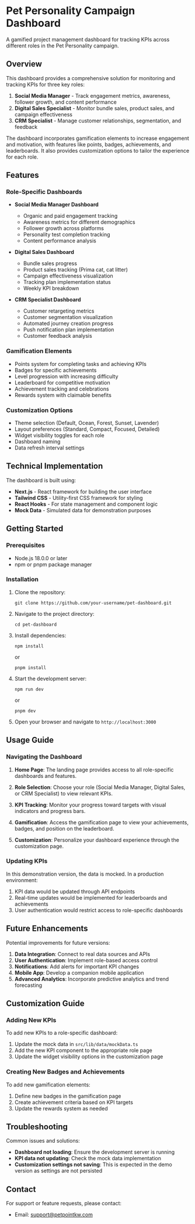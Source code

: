# Pet Personality Campaign Dashboard

A gamified project management dashboard for tracking KPIs across different roles in the Pet Personality campaign.

## Overview

This dashboard provides a comprehensive solution for monitoring and tracking KPIs for three key roles:

1. **Social Media Manager** - Track engagement metrics, awareness, follower growth, and content performance
2. **Digital Sales Specialist** - Monitor bundle sales, product sales, and campaign effectiveness
3. **CRM Specialist** - Manage customer relationships, segmentation, and feedback

The dashboard incorporates gamification elements to increase engagement and motivation, with features like points, badges, achievements, and leaderboards. It also provides customization options to tailor the experience for each role.

## Features

### Role-Specific Dashboards

- **Social Media Manager Dashboard**
  - Organic and paid engagement tracking
  - Awareness metrics for different demographics
  - Follower growth across platforms
  - Personality test completion tracking
  - Content performance analysis

- **Digital Sales Dashboard**
  - Bundle sales progress
  - Product sales tracking (Prima cat, cat litter)
  - Campaign effectiveness visualization
  - Tracking plan implementation status
  - Weekly KPI breakdown

- **CRM Specialist Dashboard**
  - Customer retargeting metrics
  - Customer segmentation visualization
  - Automated journey creation progress
  - Push notification plan implementation
  - Customer feedback analysis

### Gamification Elements

- Points system for completing tasks and achieving KPIs
- Badges for specific achievements
- Level progression with increasing difficulty
- Leaderboard for competitive motivation
- Achievement tracking and celebrations
- Rewards system with claimable benefits

### Customization Options

- Theme selection (Default, Ocean, Forest, Sunset, Lavender)
- Layout preferences (Standard, Compact, Focused, Detailed)
- Widget visibility toggles for each role
- Dashboard naming
- Data refresh interval settings

## Technical Implementation

The dashboard is built using:

- **Next.js** - React framework for building the user interface
- **Tailwind CSS** - Utility-first CSS framework for styling
- **React Hooks** - For state management and component logic
- **Mock Data** - Simulated data for demonstration purposes

## Getting Started

### Prerequisites

- Node.js 18.0.0 or later
- npm or pnpm package manager

### Installation

1. Clone the repository:
   ```
   git clone https://github.com/your-username/pet-dashboard.git
   ```

2. Navigate to the project directory:
   ```
   cd pet-dashboard
   ```

3. Install dependencies:
   ```
   npm install
   ```
   or
   ```
   pnpm install
   ```

4. Start the development server:
   ```
   npm run dev
   ```
   or
   ```
   pnpm dev
   ```

5. Open your browser and navigate to `http://localhost:3000`

## Usage Guide

### Navigating the Dashboard

1. **Home Page**: The landing page provides access to all role-specific dashboards and features.

2. **Role Selection**: Choose your role (Social Media Manager, Digital Sales, or CRM Specialist) to view relevant KPIs.

3. **KPI Tracking**: Monitor your progress toward targets with visual indicators and progress bars.

4. **Gamification**: Access the gamification page to view your achievements, badges, and position on the leaderboard.

5. **Customization**: Personalize your dashboard experience through the customization page.

### Updating KPIs

In this demonstration version, the data is mocked. In a production environment:

1. KPI data would be updated through API endpoints
2. Real-time updates would be implemented for leaderboards and achievements
3. User authentication would restrict access to role-specific dashboards

## Future Enhancements

Potential improvements for future versions:

1. **Data Integration**: Connect to real data sources and APIs
2. **User Authentication**: Implement role-based access control
3. **Notifications**: Add alerts for important KPI changes
4. **Mobile App**: Develop a companion mobile application
5. **Advanced Analytics**: Incorporate predictive analytics and trend forecasting

## Customization Guide

### Adding New KPIs

To add new KPIs to a role-specific dashboard:

1. Update the mock data in `src/lib/data/mockData.ts`
2. Add the new KPI component to the appropriate role page
3. Update the widget visibility options in the customization page

### Creating New Badges and Achievements

To add new gamification elements:

1. Define new badges in the gamification page
2. Create achievement criteria based on KPI targets
3. Update the rewards system as needed

## Troubleshooting

Common issues and solutions:

- **Dashboard not loading**: Ensure the development server is running
- **KPI data not updating**: Check the mock data implementation
- **Customization settings not saving**: This is expected in the demo version as settings are not persisted

## Contact

For support or feature requests, please contact:
- Email: support@petpointkw.com
